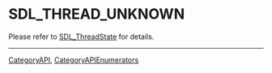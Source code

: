 # SDL_THREAD_UNKNOWN

Please refer to [SDL_ThreadState](SDL_ThreadState) for details.

----
[CategoryAPI](CategoryAPI), [CategoryAPIEnumerators](CategoryAPIEnumerators)

